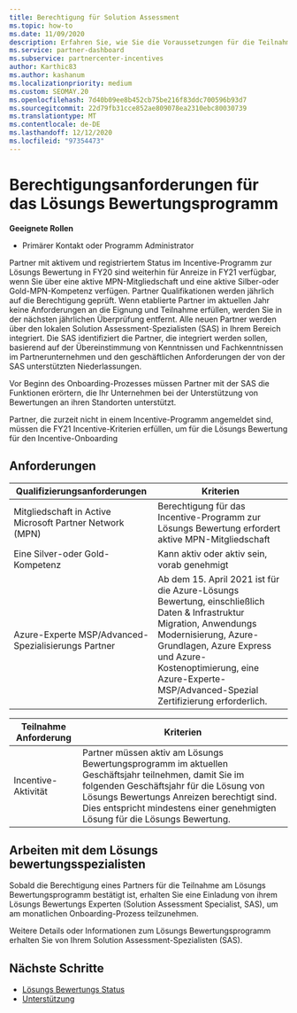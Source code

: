 ```yaml
---
title: Berechtigung für Solution Assessment
ms.topic: how-to
ms.date: 11/09/2020
description: Erfahren Sie, wie Sie die Voraussetzungen für die Teilnahme am Lösungs Bewertungsprogramm überprüfen.
ms.service: partner-dashboard
ms.subservice: partnercenter-incentives
author: Karthic83
ms.author: kashanum
ms.localizationpriority: medium
ms.custom: SEOMAY.20
ms.openlocfilehash: 7d40b09ee8b452cb75be216f83ddc700596b93d7
ms.sourcegitcommit: 22d79fb31cce852ae809078ea2310ebc80030739
ms.translationtype: MT
ms.contentlocale: de-DE
ms.lasthandoff: 12/12/2020
ms.locfileid: "97354473"
---
```

# <a name="eligibility-requirements-for-the-solution-assessment-incentives-program"></a>Berechtigungsanforderungen für das Lösungs Bewertungsprogramm

**Geeignete Rollen**

- Primärer Kontakt oder Programm Administrator

Partner mit aktivem und registriertem Status im Incentive-Programm zur Lösungs Bewertung in FY20 sind weiterhin für Anreize in FY21 verfügbar, wenn Sie über eine aktive MPN-Mitgliedschaft und eine aktive Silber-oder Gold-MPN-Kompetenz verfügen. Partner Qualifikationen werden jährlich auf die Berechtigung geprüft. Wenn etablierte Partner im aktuellen Jahr keine Anforderungen an die Eignung und Teilnahme erfüllen, werden Sie in der nächsten jährlichen Überprüfung entfernt. Alle neuen Partner werden über den lokalen Solution Assessment-Spezialisten (SAS) in Ihrem Bereich integriert. Die SAS identifiziert die Partner, die integriert werden sollen, basierend auf der Übereinstimmung von Kenntnissen und Fachkenntnissen im Partnerunternehmen und den geschäftlichen Anforderungen der von der SAS unterstützten Niederlassungen.

Vor Beginn des Onboarding-Prozesses müssen Partner mit der SAS die Funktionen erörtern, die Ihr Unternehmen bei der Unterstützung von Bewertungen an ihren Standorten unterstützt.

Partner, die zurzeit nicht in einem Incentive-Programm angemeldet sind, müssen die FY21 Incentive-Kriterien erfüllen, um für die Lösungs Bewertung für den Incentive-Onboarding

## <a name="requirements"></a>Anforderungen

|**Qualifizierungsanforderungen**|**Kriterien**|
|-----------------------|------------------|
|Mitgliedschaft in Active Microsoft Partner Network (MPN)|Berechtigung für das Incentive-Programm zur Lösungs Bewertung erfordert aktive MPN-Mitgliedschaft|
|Eine Silver-oder Gold-Kompetenz|Kann aktiv oder aktiv sein, vorab genehmigt|
|Azure-Experte MSP/Advanced-Spezialisierungs Partner|Ab dem 15. April 2021 ist für die Azure-Lösungs Bewertung, einschließlich Daten & Infrastruktur Migration, Anwendungs Modernisierung, Azure-Grundlagen, Azure Express und Azure-Kostenoptimierung, eine Azure-Experte-MSP/Advanced-Spezial Zertifizierung erforderlich.|

|**Teilnahme Anforderung**|**Kriterien**|
|-------------------------|-------------------------------------|
|Incentive-Aktivität|Partner müssen aktiv am Lösungs Bewertungsprogramm im aktuellen Geschäftsjahr teilnehmen, damit Sie im folgenden Geschäftsjahr für die Lösung von Lösungs Bewertungs Anreizen berechtigt sind. Dies entspricht mindestens einer genehmigten Lösung für die Lösungs Bewertung.|

## <a name="work-with-solution-assessment-specialist"></a>Arbeiten mit dem Lösungs bewertungsspezialisten

Sobald die Berechtigung eines Partners für die Teilnahme am Lösungs Bewertungsprogramm bestätigt ist, erhalten Sie eine Einladung von ihrem Lösungs Bewertungs Experten (Solution Assessment Specialist, SAS), um am monatlichen Onboarding-Prozess teilzunehmen.

Weitere Details oder Informationen zum Lösungs Bewertungsprogramm erhalten Sie von Ihrem Solution Assessment-Spezialisten (SAS).

## <a name="next-steps"></a>Nächste Schritte

- [Lösungs Bewertungs Status](chip-solution-assessment.md)
- [Unterstützung](report-problems-with-partner-center.md)









